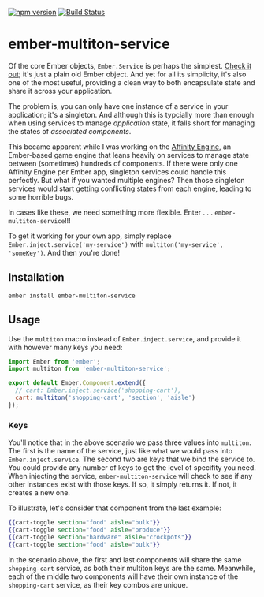 [![npm version](https://badge.fury.io/js/ember-multiton-service.svg)](https://badge.fury.io/js/ember-multiton-service)
[![Build Status](https://travis-ci.org/patience-tema-baron/ember-multiton-service.svg?branch=master)](https://travis-ci.org/patience-tema-baron/ember-multiton-service)

# ember-multiton-service

Of the core Ember objects, `Ember.Service` is perhaps the simplest. [Check it out](https://github.com/emberjs/ember.js/blob/v2.7.0/packages/ember-runtime/lib/system/service.js#L35); it's just a plain old Ember object. And yet for all its simplicity, it's also one of the most useful, providing a clean way to both encapsulate state and share it across your application.

The problem is, you can only have one instance of a service in your application; it's a singleton. And although this is typcially more than enough when using services to manage _application_ state, it falls short for managing the states of _associated components_.

This became apparent while I was working on the [Affinity Engine](https://github.com/affinity-engine/affinity-engine), an Ember-based game engine that leans heavily on services to manage state between (sometimes) hundreds of components. If there were only one Affinity Engine per Ember app, singleton services could handle this perfectly. But what if you wanted multiple engines? Then those singleton services would start getting conflicting states from each engine, leading to some horrible bugs.

In cases like these, we need something more flexible. Enter . . . `ember-multiton-service`!!!

To get it working for your own app, simply replace `Ember.inject.service('my-service')` with `multiton('my-service', 'someKey')`. And then you're done!

## Installation

`ember install ember-multiton-service`

## Usage

Use the `multiton` macro instead of `Ember.inject.service`, and provide it with however many keys you need:

```js
import Ember from 'ember';
import multiton from 'ember-multiton-service';

export default Ember.Component.extend({
  // cart: Ember.inject.service('shopping-cart'),
  cart: multiton('shopping-cart', 'section', 'aisle')
});
```

### Keys

You'll notice that in the above scenario we pass three values into `multiton`. The first is the name of the service, just like what we would pass into `Ember.inject.service`. The second two are keys that we bind the service to. You could provide any number of keys to get the level of specifity you need. When injecting the service, `ember-multiton-service` will check to see if any other instances exist with those keys. If so, it simply returns it. If not, it creates a new one.

To illustrate, let's consider that component from the last example:

```hbs
{{cart-toggle section="food" aisle="bulk"}}
{{cart-toggle section="food" aisle="produce"}}
{{cart-toggle section="hardware" aisle="crockpots"}}
{{cart-toggle section="food" aisle="bulk"}}
```

In the scenario above, the first and last components will share the same `shopping-cart` service, as both their multiton keys are the same. Meanwhile, each of the middle two components will have their own instance of the `shopping-cart` service, as their key combos are unique.
